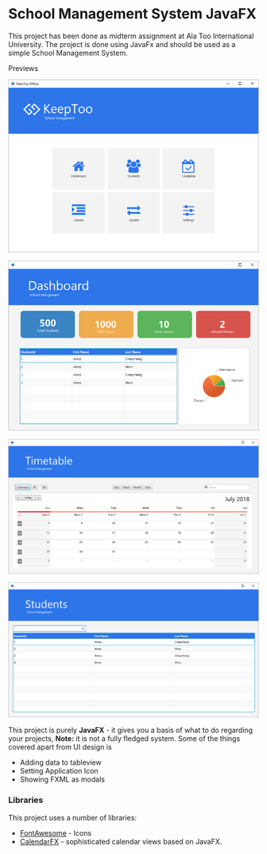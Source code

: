 # School Management System JavaFX

This project has been done as midterm assignment at Ala Too International University.
The project is done using JavaFx and should be used as a simple School Management System.


Previews

![](https://github.com/adiletjakypov822/adilet.github.io/blob/main/screenshots/sc1.PNG)

![](https://github.com/adiletjakypov822/adilet.github.io/blob/main/screenshots/sc2.PNG)

![](https://github.com/adiletjakypov822/adilet.github.io/blob/main/screenshots/sc3.PNG) 

![](https://github.com/adiletjakypov822/adilet.github.io/blob/main/screenshots/sc4.PNG)

This project is purely **JavaFX** - it gives you a basis of what to do regarding your projects, **Note:** it is not a fully fledged system. Some of the things covered apart from UI design is

  - Adding data to tableview
  - Setting Application Icon
  - Showing FXML as modals

### Libraries

This project uses a number of libraries:

* [FontAwesome](https://bintray.com/jerady/maven/FontAwesomeFX/9.1.2) - Icons
* [CalendarFX](https://github.com/dlemmermann/CalendarFX) - sophisticated calendar views based on JavaFX.
